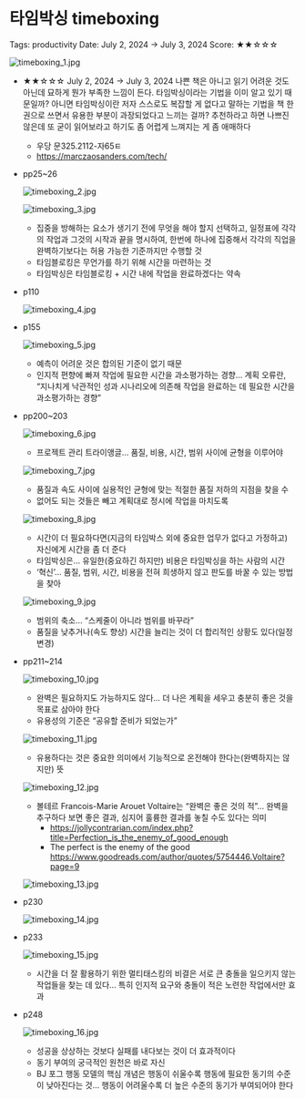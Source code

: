 # 타임박싱 timeboxing

Tags: productivity
Date: July 2, 2024 → July 3, 2024
Score: ★★☆☆☆

![timeboxing_1.jpg](timeboxing/timeboxing_1.jpg)

- ★★☆☆☆ July 2, 2024 → July 3, 2024 나쁜 책은 아니고 읽기 어려운 것도 아닌데 묘하게 뭔가 부족한 느낌이 든다. 타임박싱이라는 기법을 이미 알고 있기 때문일까? 아니면 타임박싱이란 저자 스스로도 복잡할 게 없다고 말하는 기법을 책 한권으로 쓰면서 유용한 부분이 과장되었다고 느끼는 걸까? 추천하라고 하면 나쁘진 않은데 또 굳이 읽어보라고 하기도 좀 어렵게 느껴지는 게 좀 애매하다
    - 우당 문325.2112-자65ㅌ
    - https://marczaosanders.com/tech/
- pp25~26

    ![timeboxing_2.jpg](timeboxing/timeboxing_2.jpg)

    ![timeboxing_3.jpg](timeboxing/timeboxing_3.jpg)

    - 집중을 방해하는 요소가 생기기 전에 무엇을 해야 할지 선택하고, 일정표에 각각의 작업과 그것의 시작과 끝을 명시하여, 한번에 하나에 집중해서 각각의 직업을 완벽하기보다는 허용 가능한 기준까지만 수행할 것
    - 타임블로킹은 무언가를 하기 위해 시간을 마련하는 것
    - 타임박싱은 타임블로킹 + 시간 내에 작업을 완료하겠다는 약속
- p110

    ![timeboxing_4.jpg](timeboxing/timeboxing_4.jpg)

- p155

    ![timeboxing_5.jpg](timeboxing/timeboxing_5.jpg)

    - 예측이 어려운 것은 합의된 기준이 없기 때문
    - 인지적 편향에 빠져 작업에 필요한 시간을 과소평가하는 경향… 계획 오류란, “지나치게 낙관적인 성과 시나리오에 의존해 작업을 완료하는 데 필요한 시간을 과소평가하는 경향”
- pp200~203

    ![timeboxing_6.jpg](timeboxing/timeboxing_6.jpg)

    - 프로젝트 관리 트라이앵글… 품질, 비용, 시간, 범위 사이에 균형을 이루어야

    ![timeboxing_7.jpg](timeboxing/timeboxing_7.jpg)

    - 품질과 속도 사이에 실용적인 균형에 맞는 적절한 품질 저하의 지점을 찾을 수
    - 없어도 되는 것들은 빼고 계획대로 정시에 작업을 마치도록

    ![timeboxing_8.jpg](timeboxing/timeboxing_8.jpg)

    - 시간이 더 필요하다면(지금의 타임박스 외에 중요한 업무가 없다고 가정하고) 자신에게 시간을 좀 더 준다
    - 타임박싱은… 유일한(중요하긴 하지만) 비용은 타임박싱을 하는 사람의 시간
    - ‘혁신’… 품질, 범위, 시간, 비용을 전혀 희생하지 않고 판도를 바꿀 수 있는 방법을 찾아

    ![timeboxing_9.jpg](timeboxing/timeboxing_9.jpg)

    - 범위의 축소… “스케줄이 아니라 범위를 바꾸라”
    - 품질을 낮추거나(속도 향상) 시간을 늘리는 것이 더 합리적인 상황도 있다(일정 변경)
- pp211~214

    ![timeboxing_10.jpg](timeboxing/timeboxing_10.jpg)

    - 완벽은 필요하지도 가능하지도 않다… 더 나은 계획을 세우고 충분히 좋은 것을 목표로 삼아야 한다
    - 유용성의 기준은 “공유할 준비가 되었는가”

    ![timeboxing_11.jpg](timeboxing/timeboxing_11.jpg)

    - 유용하다는 것은 중요한 의미에서 기능적으로 온전해야 한다는(완벽하지는 않지만) 뜻

    ![timeboxing_12.jpg](timeboxing/timeboxing_12.jpg)

    - 볼테르 Francois-Marie Arouet Voltaire는 “완벽은 좋은 것의 적”… 완벽을 추구하다 보면 좋은 결과, 심지어 훌륭한 결과를 놓칠 수도 있다는 의미
        - https://jollycontrarian.com/index.php?title=Perfection_is_the_enemy_of_good_enough
        - The perfect is the enemy of the good https://www.goodreads.com/author/quotes/5754446.Voltaire?page=9

    ![timeboxing_13.jpg](timeboxing/timeboxing_13.jpg)

- p230

    ![timeboxing_14.jpg](timeboxing/timeboxing_14.jpg)

- p233

    ![timeboxing_15.jpg](timeboxing/timeboxing_15.jpg)

    - 시간을 더 잘 활용하기 위한 멀티태스킹의 비결은 서로 큰 충돌을 일으키지 않는 작업들을 찾는 데 있다… 특히 인지적 요구와 충돌이 적은 노련한 작업에서만 효과
- p248

    ![timeboxing_16.jpg](timeboxing/timeboxing_16.jpg)

    - 성공을 상상하는 것보다 실패를 내다보는 것이 더 효과적이다
    - 동기 부여의 궁극적인 원천은 바로 자신
    - BJ 포그 행동 모델의 핵심 개념은 행동이 쉬울수록 행동에 필요한 동기의 수준이 낮아진다는 것… 행동이 어려울수록 더 높은 수준의 동기가 부여되어야 한다
